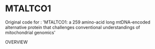 # MTALTCO1
Original code for : 'MTALTCO1: a 259 amino-acid long mtDNA-encoded alternative protein that challenges conventional understandings of mitochondrial genomics'

OVERVIEW

